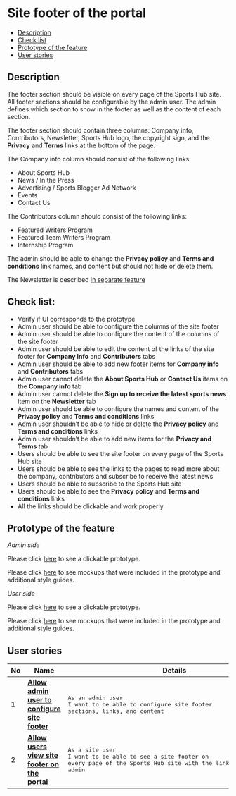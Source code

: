 # Site footer of the portal

- [Description](#description)
- [Check list](#check-list)
- [Prototype of the feature](#prototype-of-the-feature)
- [User stories](#user-stories)

## Description

The footer section should be visible on every page of the Sports Hub site.
All footer sections should be configurable by the admin user. The admin defines which section to show in the footer as well as the content of each section.

The footer section should contain three columns: Company info, Contributors, Newsletter, Sports Hub logo, the copyright sign, and the <b>Privacy</b> and <b>Terms</b> links at the bottom of the page.

The Company info column should consist of the following links:
  - About Sports Hub
  - News / In the Press
  - Advertising / Sports Blogger Ad Network
  - Events
  - Contact Us

The Contributors column should consist of the following links:
  - Featured Writers Program
  - Featured Team Writers Program
  - Internship Program

The admin should be able to change the <b>Privacy policy</b> and <b>Terms and conditions</b> link names, and content but should not hide or delete them.

The Newsletter is described [in separate feature](/products/sport_news_portal/web_application_features/newsletter_email)

## Check list:

  - Verify if UI corresponds to the prototype
  - Admin user should be able to configure the columns of the site footer
  - Admin user should be able to configure the content of the columns of the site footer
  - Admin user should be able to edit the content of the links of the site footer for <b>Company info</b> and <b>Contributors</b> tabs
  - Admin user should be able to add new footer items for <b>Company info</b> and <b>Contributors</b> tabs
  - Admin user cannot delete the <b>About Sports Hub</b> or <b>Contact Us</b> items on the <b>Company info</b> tab
  - Admin user cannot delete the <b>Sign up to receive the latest sports news</b> item on the <b>Newsletter</b> tab
  - Admin user should be able to configure the names and content of the <b>Privacy policy</b> and <b>Terms and conditions</b> links
  - Admin user shouldn’t be able to hide or delete the <b>Privacy policy</b> and <b>Terms and conditions</b> links
  - Admin user shouldn’t be able to add new items for the <b>Privacy and Terms</b> tab
  - Users should be able to see the site footer on every page of the Sports Hub site
  - Users should be able to see the links to the pages to read more about the company, contributors and subscribe to receive the latest news
  - Users should be able to subscribe to the Sports Hub site
  - Users should be able to see the <b>Privacy policy</b> and <b>Terms and conditions</b> links
  - All the links should be clickable and work properly

## Prototype of the feature

_Admin side_

Please click [here](https://www.figma.com/proto/7AUcQB82LimoDlaD7rl4uw/Site-Footer?node-id=0%3A2345&viewport=-3358%2C515%2C0.10175449401140213&scaling=min-zoom) to see a clickable prototype.

Please click [here](https://www.figma.com/file/7AUcQB82LimoDlaD7rl4uw/Site-Footer?node-id=0%3A3859) to see mockups that were included in the prototype and additional style guides.

_User side_

Please click [here](https://www.figma.com/proto/7AUcQB82LimoDlaD7rl4uw/Site-Footer?node-id=0%3A2&viewport=502%2C286%2C0.10842359811067581&scaling=min-zoom) to see a clickable prototype.

Please click [here](https://www.figma.com/file/7AUcQB82LimoDlaD7rl4uw/Site-Footer?node-id=0%3A1) to see mockups that were included in the prototype and additional style guides.

## User stories

No           |      Name     |   Details
------------ | ------------- | -------------
1 |[**Allow admin user to configure site footer**](/products/sport_news_portal/web_application_features/site_footer/user_stories/configure_site_footer)|<pre>As an admin user<br>I want to be able to configure site footer sections, links, and content</pre>
2 |[**Allow users view site footer on the portal**](/products/sport_news_portal/web_application_features/site_footer/user_stories/view_site_footer)|<pre>As a site user<br>I want to be able to see a site footer on every page of the Sports Hub site with the links configured by admin</pre>
